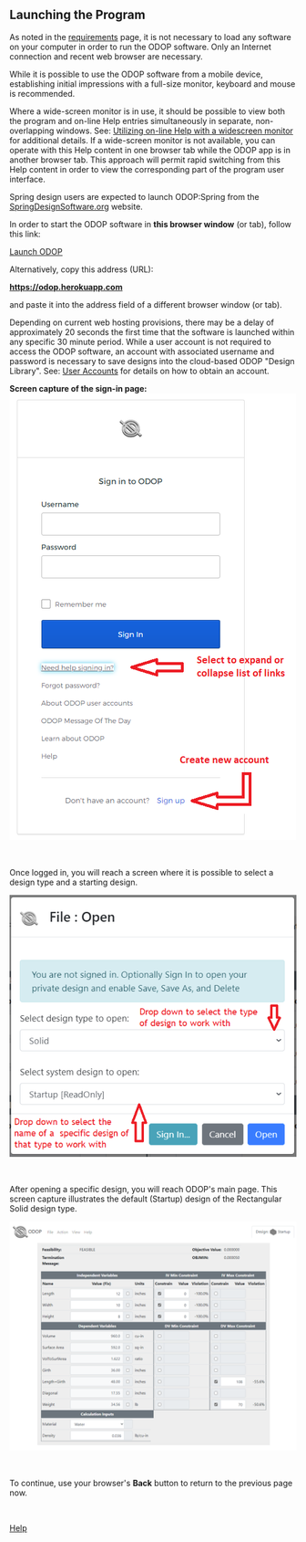 ## Launching the Program   

As noted in the [requirements](../About/requirements.html) page, 
it is not necessary to load any software on your computer in order to run the 
ODOP software. 
Only an Internet connection and recent web browser are necessary.

While it is possible to use the ODOP software from a mobile device,
establishing initial impressions with a full-size monitor, keyboard and mouse
is recommended.   

Where a wide-screen monitor is in use, 
it should be possible to view both the program and on-line Help entries 
simultaneously in separate, non-overlapping windows.
See: [Utilizing on-line Help with a widescreen monitor](wideScreen.html) for additional details. 
If a wide-screen monitor is not available, 
you can operate with this Help content in one
browser tab while the ODOP app is in another browser tab.
This approach will permit rapid switching from this Help content in order
to view the corresponding part of the program user interface. 

Spring design users are expected to launch ODOP:Spring from the 
[SpringDesignSoftware.org](https://www.springdesignsoftware.org/) website.  

In order to start the ODOP software in **this browser window** (or tab), 
follow this link:   

[Launch ODOP](https://odop.herokuapp.com) 
  
Alternatively, copy this address (URL):   

**https://odop.herokuapp.com**

and paste it into the address field of a different browser window (or tab).   
  
Depending on current web hosting provisions, 
there may be a delay of approximately 20 seconds the first time that the software is launched
within any specific 30 minute period. 
While a user account is not required to access the ODOP software,
an account with associated username and password is necessary to save designs into 
the cloud-based ODOP "Design Library".
See: [User Accounts](../About/userAccounts.html) for details on
how to obtain an account.   

**Screen capture of the sign-in page:**   
![Sign-in screen](./png/SignInWidgetExpanded.png "Sign-in screen")  
  
&nbsp;

Once logged in, you will reach a screen where it is possible to select 
a design type and a starting design.   

![Select design type and starting design](./png/SelectSolid.png "Select design type and starting design")
  
&nbsp;

After opening a specific design, you will reach ODOP's main page.
This screen capture illustrates the default (Startup) design of the Rectangular Solid design type.   

![ODOP main page](./png/MainPageSolid.png "ODOP main page")
  
&nbsp;

To continue, use your browser's **Back** button to return to the previous page now.

&nbsp;

[Help](./)
